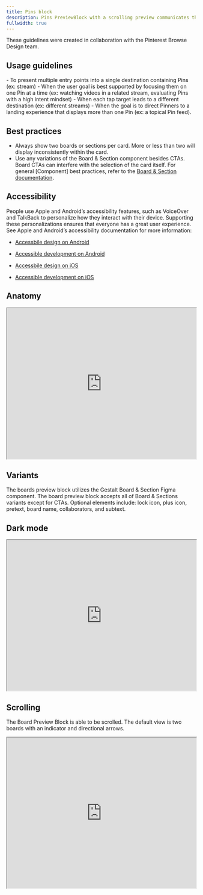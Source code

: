 ```yaml
---
title: Pins block
description: Pins PreviewBlock with a scrolling preview communicates that each preview is an individual tap target that all lead to the same destination (example&colon; every preview takes you to a specific slot position within a stream). Use scrolling preview when the user goal is best supported by focusing them on one Pin at a time. 
fullwidth: true
---
```


<ImgContainer padding="none" color="purple-mysticool-0" src="https://i.pinimg.com/originals/1c/d6/d5/1cd6d59f83129699471438433f2c7a30.jpg" alt="Example of a boards block in Card."/>

<Hint>
These guidelines were created in collaboration with the Pinterest Browse Design team. 
</Hint>

## Usage guidelines

<TwoCol>
  <Group>
    <Do title="When to use" />
      - To present multiple entry points into a single destination containing Pins (ex: stream)
      - When the user goal is best supported by focusing them on one Pin at a time (ex: watching videos in a related stream, evaluating Pins with a high intent mindset)
  </Group>
  <Group>
  <Dont title="When not to use" />
    - When each tap target leads to a different destination (ex: different streams)
    - When the goal is to direct Pinners to a landing experience that displays more than one Pin (ex: a topical Pin feed). 
  </Group>
</TwoCol>

## Best practices
- Always show two boards or sections per card. More or less than two will display inconsistently within the card. 
- Use any variations of the Board & Section component besides CTAs. Board CTAs can interfere with the selection of the card itself. 
For general [Component] best practices, refer to the [Board & Section documentation]().

## Accessibility

People use Apple and Android’s accessibility features, such as VoiceOver and TalkBack to personalize how they interact with their device. Supporting these personalizations ensures that everyone has a great user experience. See Apple and Android’s accessibility documentation for more information:

- [Accessbile design on Android](https://material.io/design/usability/accessibility.html#understanding-accessibility)
- [Accessible development on Android](https://developer.android.com/guide/topics/ui/accessibility)

- [Accessbile design on iOS](https://developer.apple.com/design/human-interface-guidelines/accessibility/overview/introduction/)
- [Accessible development on iOS](https://developer.apple.com/accessibility/ios/)

## Anatomy
<iframe style={{border:0}} width="100%" height="400" src="https://www.figma.com/embed?embed_host=share&url=https%3A%2F%2Fwww.figma.com%2Ffile%2FAHcKJDgb7E7YswlgW1wY8E%2FGestalt-for-iOS%3Ftype%3Ddesign%26node-id%3D19800%253A78454%26t%3DWEMz4VEOS6WCU1tj-1" allowFullScreen></iframe>

## Variants
The boards preview block utilizes the Gestalt Board & Section Figma component. The board preview block accepts all of Board & Sections variants except for CTAs. Optional elements include: lock icon, plus icon, pretext, board name, collaborators, and subtext.

## Dark mode
<iframe style={{border:0}} width="100%" height="400" src="https://www.figma.com/embed?embed_host=share&url=https%3A%2F%2Fwww.figma.com%2Ffile%2FAHcKJDgb7E7YswlgW1wY8E%2FGestalt-for-iOS%3Ftype%3Ddesign%26node-id%3D19800%253A78570%26t%3DWEMz4VEOS6WCU1tj-1" allowFullScreen></iframe>

## Scrolling
The Board Preview Block is able to be scrolled. The default view is two boards with an indicator and directional arrows.
<iframe style={{border:0}} width="100%" height="400" src="https://www.figma.com/embed?embed_host=share&url=https%3A%2F%2Fwww.figma.com%2Ffile%2FAHcKJDgb7E7YswlgW1wY8E%2FGestalt-for-iOS%3Ftype%3Ddesign%26node-id%3D22128%253A76406%26t%3DkdLCWeBuZmXBXYXe-1" allowFullScreen></iframe>
